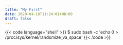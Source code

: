 ```yaml
---
title: "My First"
date: 2020-04-18T11:24:01+08:00
draft: false
---
```


{{< code language="shell" >}}
    $ sudo bash -c 'echo 0 > /proc/sys/kernel/randomize_va_space'
{{< /code >}}

